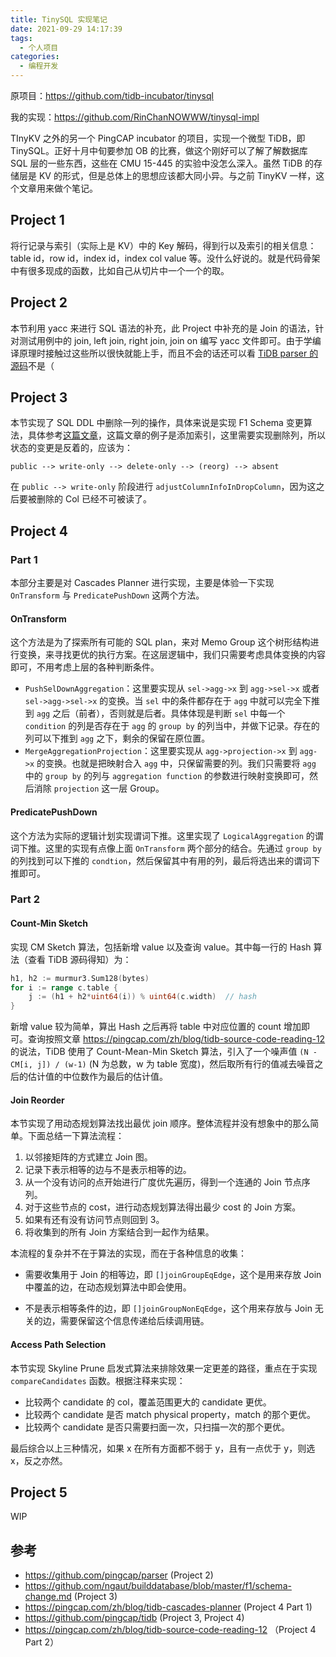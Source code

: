 ```yaml
---
title: TinySQL 实现笔记
date: 2021-09-29 14:17:39
tags:
  - 个人项目
categories:
  - 编程开发
---
```


原项目：https://github.com/tidb-incubator/tinysql

我的实现：https://github.com/RinChanNOWWW/tinysql-impl

TInyKV 之外的另一个 PingCAP incubator 的项目，实现一个微型 TiDB，即 TinySQL。正好十月中旬要参加 OB 的比赛，做这个刚好可以了解了解数据库 SQL 层的一些东西，这些在 CMU 15-445 的实验中没怎么深入。虽然 TiDB 的存储层是 KV 的形式，但是总体上的思想应该都大同小异。与之前 TinyKV 一样，这个文章用来做个笔记。

<!-- more -->

## Project 1

将行记录与索引（实际上是 KV）中的 Key 解码，得到行以及索引的相关信息：table id，row id，index id，index col value 等。没什么好说的。就是代码骨架中有很多现成的函数，比如自己从切片中一个一个的取。

## Project 2

本节利用 yacc 来进行 SQL 语法的补充，此 Project 中补充的是 Join 的语法，针对测试用例中的 join, left join, right join, join on 编写 yacc 文件即可。由于学编译原理时接触过这些所以很快就能上手，而且不会的话还可以看 [TiDB parser 的源码](https://github.com/pingcap/parser/)不是（

## Project 3

本节实现了 SQL DDL 中删除一列的操作，具体来说是实现 F1 Schema 变更算法，具体参考[这篇文章](https://github.com/ngaut/builddatabase/blob/master/f1/schema-change.md)，这篇文章的例子是添加索引，这里需要实现删除列，所以状态的变更是反着的，应该为：

``` 
public --> write-only --> delete-only --> (reorg) --> absent
```

在 `public --> write-only` 阶段进行 `adjustColumnInfoInDropColumn`，因为这之后要被删除的 Col 已经不可被读了。

## Project 4

### Part 1

本部分主要是对 Cascades Planner 进行实现，主要是体验一下实现 `OnTransform` 与  `PredicatePushDown` 这两个方法。

#### OnTransform

这个方法是为了探索所有可能的 SQL plan，来对 Memo Group 这个树形结构进行变换，来寻找更优的执行方案。在这层逻辑中，我们只需要考虑具体变换的内容即可，不用考虑上层的各种判断条件。

- `PushSelDownAggregation`：这里要实现从 `sel->agg->x` 到  `agg->sel->x` 或者 `sel->agg->sel->x` 的变换。当 `sel` 中的条件都存在于 `agg` 中就可以完全下推到 `agg` 之后（前者），否则就是后者。具体体现是判断 `sel` 中每一个 `condition` 的列是否存在于 `agg` 的 `group by` 的列当中，并做下记录。存在的列可以下推到 `agg` 之下，剩余的保留在原位置。
- `MergeAggregationProjection`：这里要实现从 `agg->projection->x` 到 `agg->x` 的变换。也就是把映射合入 `agg` 中，只保留需要的列。我们只需要将 `agg` 中的 `group by` 的列与 `aggregation function` 的参数进行映射变换即可，然后消除 `projection` 这一层 Group。

#### PredicatePushDown

这个方法为实际的逻辑计划实现谓词下推。这里实现了 `LogicalAggregation` 的谓词下推。这里的实现有点像上面 `OnTransform` 两个部分的结合。先通过 `group by` 的列找到可以下推的 `condtion`，然后保留其中有用的列，最后将选出来的谓词下推即可。

### Part 2

#### Count-Min Sketch

实现 CM Sketch 算法，包括新增 value 以及查询 value。其中每一行的 Hash 算法（查看 TiDB 源码得知）为：

```go
h1, h2 := murmur3.Sum128(bytes)
for i := range c.table {
    j := (h1 + h2*uint64(i)) % uint64(c.width)  // hash
}
```

新增 value 较为简单，算出 Hash 之后再将 table 中对应位置的 count 增加即可。查询按照文章 https://pingcap.com/zh/blog/tidb-source-code-reading-12 的说法，TiDB 使用了 Count-Mean-Min Sketch 算法，引入了一个噪声值 `(N - CM[i, j]) / (w-1)` (N 为总数，w 为 table 宽度)，然后取所有行的值减去噪音之后的估计值的中位数作为最后的估计值。

#### Join Reorder

本节实现了用动态规划算法找出最优 join 顺序。整体流程并没有想象中的那么简单。下面总结一下算法流程：

1. 以邻接矩阵的方式建立 Join 图。
2. 记录下表示相等的边与不是表示相等的边。
3. 从一个没有访问的点开始进行广度优先遍历，得到一个连通的 Join 节点序列。
4. 对于这些节点的 cost，进行动态规划算法得出最少 cost 的 Join 方案。
5. 如果有还有没有访问节点则回到 3。
6. 将收集到的所有 Join 方案结合到一起作为结果。

本流程的复杂并不在于算法的实现，而在于各种信息的收集：

- 需要收集用于 Join 的相等边，即 `[]joinGroupEqEdge`，这个是用来存放 Join 中覆盖的边，在动态规划算法中即会使用。

- 不是表示相等条件的边，即 `[]joinGroupNonEqEdge`，这个用来存放与 Join 无关的边，需要保留这个信息传递给后续调用链。

#### Access Path Selection

本节实现 Skyline Prune 启发式算法来排除效果一定更差的路径，重点在于实现 `compareCandidates` 函数。根据注释来实现：

- 比较两个 candidate 的 col，覆盖范围更大的 candidate 更优。
- 比较两个 candidate 是否 match physical property，match 的那个更优。
- 比较两个 candidate 是否只需要扫面一次，只扫描一次的那个更优。

最后综合以上三种情况，如果 x 在所有方面都不弱于 y，且有一点优于 y，则选 x，反之亦然。

## Project 5

WIP

## 参考

- https://github.com/pingcap/parser (Project 2)
- https://github.com/ngaut/builddatabase/blob/master/f1/schema-change.md (Project 3)
- https://pingcap.com/zh/blog/tidb-cascades-planner (Project 4 Part 1)
- https://github.com/pingcap/tidb (Project 3, Project 4)
- https://pingcap.com/zh/blog/tidb-source-code-reading-12 （Project 4 Part 2）
